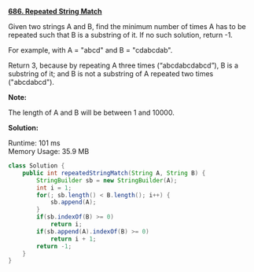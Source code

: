 **[686. Repeated String Match](https://leetcode.com/problems/repeated-string-match/)**

Given two strings A and B, find the minimum number of times A has to be repeated such that B is a substring of it. If no such solution, return -1.

For example, with A = "abcd" and B = "cdabcdab".

Return 3, because by repeating A three times (“abcdabcdabcd”), B is a substring of it; and B is not a substring of A repeated two times ("abcdabcd").

**Note:**

The length of A and B will be between 1 and 10000.


 
**Solution:**

Runtime: 101 ms<br/>
Memory Usage: 35.9 MB

```java
class Solution {
    public int repeatedStringMatch(String A, String B) {
        StringBuilder sb = new StringBuilder(A);
        int i = 1;
        for(; sb.length() < B.length(); i++) {
            sb.append(A);
        }
        if(sb.indexOf(B) >= 0)
            return i;
        if(sb.append(A).indexOf(B) >= 0)
            return i + 1;
        return -1;
    }
}
```